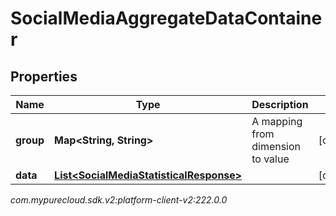 # SocialMediaAggregateDataContainer


## Properties

| Name | Type | Description | Notes |
| ------------ | ------------- | ------------- | ------------- |
| **group** | **Map&lt;String, String&gt;** | A mapping from dimension to value |  [optional] |
| **data** | [**List&lt;SocialMediaStatisticalResponse&gt;**](SocialMediaStatisticalResponse) |  |  [optional] |




_com.mypurecloud.sdk.v2:platform-client-v2:222.0.0_
